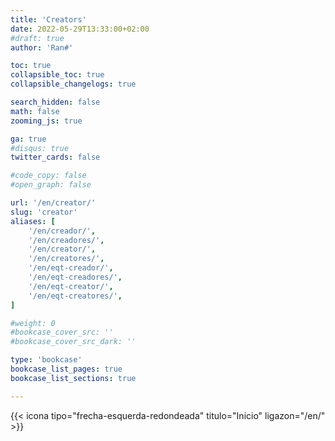 ```yaml
---
title: 'Creators'
date: 2022-05-29T13:33:00+02:00
#draft: true
author: 'Ran#'

toc: true
collapsible_toc: true
collapsible_changelogs: true

search_hidden: false
math: false
zooming_js: true

ga: true
#disqus: true
twitter_cards: false

#code_copy: false
#open_graph: false

url: '/en/creator/'
slug: 'creator'
aliases: [
    '/en/creador/',
    '/en/creadores/',
    '/en/creator/',
    '/en/creatores/',
    '/en/eqt-creador/',
    '/en/eqt-creadores/',
    '/en/eqt-creator/',
    '/en/eqt-creatores/',
]

#weight: 0
#bookcase_cover_src: ''
#bookcase_cover_src_dark: ''

type: 'bookcase'
bookcase_list_pages: true
bookcase_list_sections: true

---
```


{{< icona tipo="frecha-esquerda-redondeada" titulo="Inicio" ligazon="/en/" >}}
